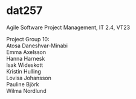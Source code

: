 # dat257
Agile Software Project Management, IT 2.4, VT23   
   
Project Group 10:   
Atosa Daneshvar-Minabi    
Emma Axelsson    
Hanna Harnesk     
Isak Wideskott    
Kristin Hulling     
Lovisa Johansson    
Pauline Björk          
Wilma Nordlund    